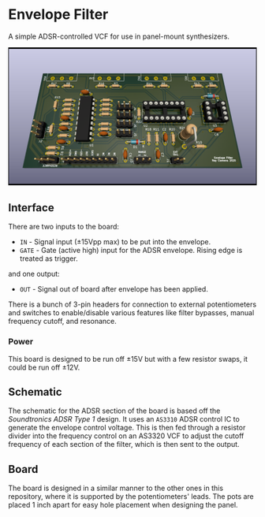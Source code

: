# Envelope Filter
A simple ADSR-controlled VCF for use in panel-mount synthesizers.

![A picture of the board, with some cool RTX because why not?](./output/EnvelopeFilter.png)

## Interface
There are two inputs to the board:
- `IN` - Signal input (±15Vpp max) to be put into the envelope.
- `GATE` - Gate (active high) input for the ADSR envelope. Rising edge is treated as trigger.

 and one output:
 - `OUT` - Signal out of board after envelope has been applied.   

There is a bunch of 3-pin headers for connection to external potentiometers and switches to enable/disable various features like filter bypasses, manual frequency cutoff, and resonance.

### Power
This board is designed to be run off ±15V but with a few resistor swaps, it could be run off ±12V.   

## Schematic
The schematic for the ADSR section of the board is based off the *Soundtronics ADSR Type 1* design. It uses an `AS3310` ADSR control IC to generate the envelope control voltage. This is then fed through a resistor divider into the frequency control on an AS3320 VCF to adjust the cutoff frequency of each section of the filter, which is then sent to the output.  

## Board
The board is designed in a similar manner to the other ones in this repository, where it is supported by the potentiometers' leads. The pots are placed 1 inch apart for easy hole placement when designing the panel.
